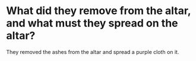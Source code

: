 # What did they remove from the altar, and what must they spread on the altar?

They removed the ashes from the altar and spread a purple cloth on it.
